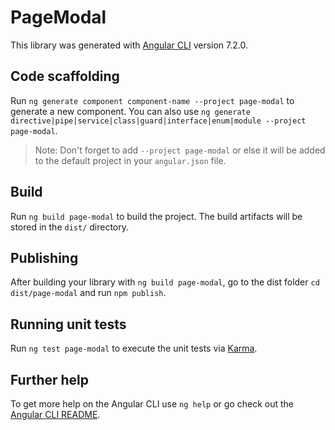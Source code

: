 # PageModal

This library was generated with [Angular CLI](https://github.com/angular/angular-cli) version 7.2.0.

## Code scaffolding

Run `ng generate component component-name --project page-modal` to generate a new component. You can also use `ng generate directive|pipe|service|class|guard|interface|enum|module --project page-modal`.
> Note: Don't forget to add `--project page-modal` or else it will be added to the default project in your `angular.json` file. 

## Build

Run `ng build page-modal` to build the project. The build artifacts will be stored in the `dist/` directory.

## Publishing

After building your library with `ng build page-modal`, go to the dist folder `cd dist/page-modal` and run `npm publish`.

## Running unit tests

Run `ng test page-modal` to execute the unit tests via [Karma](https://karma-runner.github.io).

## Further help

To get more help on the Angular CLI use `ng help` or go check out the [Angular CLI README](https://github.com/angular/angular-cli/blob/master/README.md).
